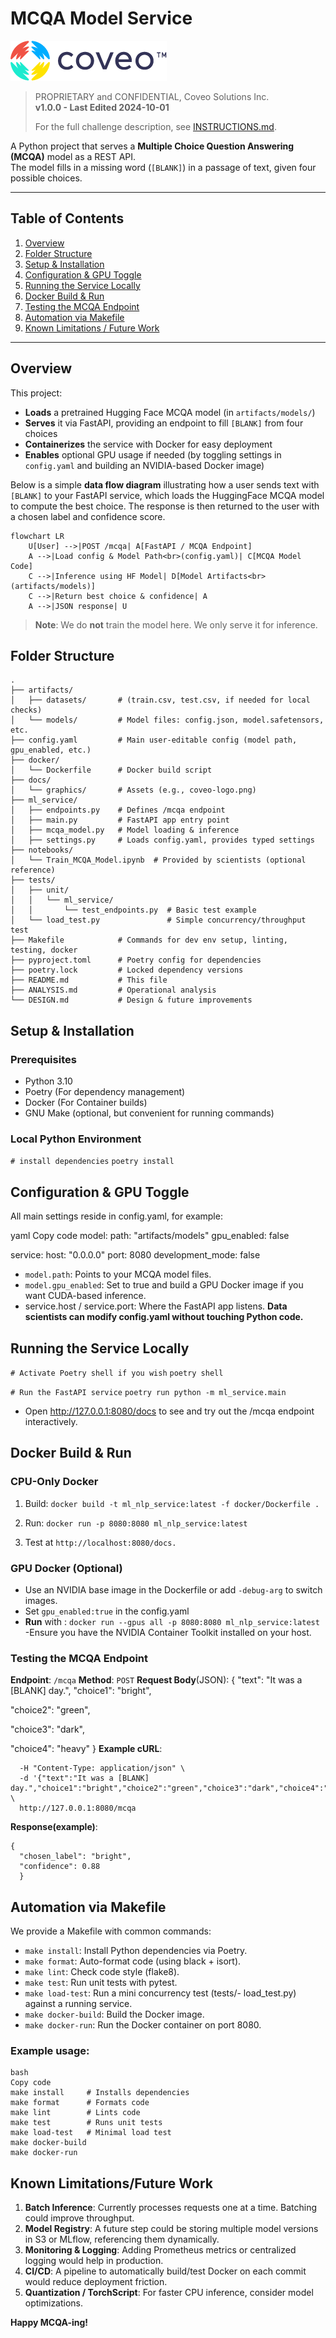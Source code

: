 # MCQA Model Service

![Coveo Logo](docs/graphics/coveo-logo.png "Coveo Logo")

> PROPRIETARY and CONFIDENTIAL, Coveo Solutions Inc.  
> **v1.0.0 - Last Edited 2024-10-01**  
>  
> For the full challenge description, see [INSTRUCTIONS.md](INSTRUCTIONS.md).

A Python project that serves a **Multiple Choice Question Answering (MCQA)** model as a REST API.  
The model fills in a missing word (`[BLANK]`) in a passage of text, given four possible choices.

---

## Table of Contents

1. [Overview](#overview)  
2. [Folder Structure](#folder-structure)  
3. [Setup & Installation](#setup--installation)  
4. [Configuration & GPU Toggle](#configuration--gpu-toggle)  
5. [Running the Service Locally](#running-the-service-locally)  
6. [Docker Build & Run](#docker-build--run)  
7. [Testing the MCQA Endpoint](#testing-the-mcqa-endpoint)  
8. [Automation via Makefile](#automation-via-makefile)  
9. [Known Limitations / Future Work](#known-limitations--future-work)

---

## Overview

This project:

- **Loads** a pretrained Hugging Face MCQA model (in `artifacts/models/`)  
- **Serves** it via FastAPI, providing an endpoint to fill `[BLANK]` from four choices  
- **Containerizes** the service with Docker for easy deployment  
- **Enables** optional GPU usage if needed (by toggling settings in `config.yaml` and building an NVIDIA-based Docker image)

Below is a simple **data flow diagram** illustrating how a user sends text with `[BLANK]` to your FastAPI service, which loads the HuggingFace MCQA model to compute the best choice. The response is then returned to the user with a chosen label and confidence score.

```mermaid
flowchart LR
    U[User] -->|POST /mcqa| A[FastAPI / MCQA Endpoint]
    A -->|Load config & Model Path<br>(config.yaml)| C[MCQA Model Code]
    C -->|Inference using HF Model| D[Model Artifacts<br>(artifacts/models)]
    C -->|Return best choice & confidence| A
    A -->|JSON response| U
```
> **Note**: We do **not** train the model here. We only serve it for inference.



## Folder Structure

```
.
├── artifacts/
│   ├── datasets/       # (train.csv, test.csv, if needed for local checks)
│   └── models/         # Model files: config.json, model.safetensors, etc.
├── config.yaml         # Main user-editable config (model path, gpu_enabled, etc.)
├── docker/
│   └── Dockerfile      # Docker build script
├── docs/
│   └── graphics/       # Assets (e.g., coveo-logo.png)
├── ml_service/
│   ├── endpoints.py    # Defines /mcqa endpoint
│   ├── main.py         # FastAPI app entry point
│   ├── mcqa_model.py   # Model loading & inference
│   ├── settings.py     # Loads config.yaml, provides typed settings
├── notebooks/
│   └── Train_MCQA_Model.ipynb  # Provided by scientists (optional reference)
├── tests/
│   ├── unit/
│   │   └── ml_service/
│   │       └── test_endpoints.py  # Basic test example
│   └── load_test.py               # Simple concurrency/throughput test
├── Makefile            # Commands for dev env setup, linting, testing, docker
├── pyproject.toml      # Poetry config for dependencies
├── poetry.lock         # Locked dependency versions
├── README.md           # This file
├── ANALYSIS.md         # Operational analysis
└── DESIGN.md           # Design & future improvements
```

## Setup & Installation
### Prerequisites 
- Python 3.10
- Poetry (For dependency management) 
- Docker (For Container builds)
- GNU Make (optional, but convenient for running commands)

### Local Python Environment
```# install dependencies```
```poetry install```

## Configuration & GPU Toggle
All main settings reside in config.yaml, for example:

yaml
Copy code
model:
  path: "artifacts/models"
  gpu_enabled: false

service:
  host: "0.0.0.0"
  port: 8080
  development_mode: false


- ```model.path```: Points to your MCQA model files.
- ```model.gpu_enabled```: Set to true and build a GPU Docker image if you want CUDA-based inference.
- service.host / service.port: Where the FastAPI app listens.
**Data scientists can modify config.yaml without touching Python code.**

## Running the Service Locally 
```# Activate Poetry shell if you wish```
```poetry shell```

```# Run the FastAPI service```
```poetry run python -m ml_service.main```

- Open http://127.0.0.1:8080/docs to see and try out the /mcqa endpoint interactively.


## Docker Build & Run 
### CPU-Only Docker
1. Build:
```docker build -t ml_nlp_service:latest -f docker/Dockerfile .```

2. Run:
```docker run -p 8080:8080 ml_nlp_service:latest```

3. Test at ```http://localhost:8080/docs.```

### GPU Docker (Optional)
- Use an NVIDIA base image in the Dockerfile or add ```-debug-arg``` to switch  images. 
- Set ```gpu_enabled:true``` in the config.yaml
- **Run** with :
```docker run --gpus all -p 8080:8080 ml_nlp_service:latest```
-Ensure you have the NVIDIA Container Toolkit installed on your host. 

### Testing the MCQA Endpoint 
**Endpoint**: ```/mcqa```
**Method**: ```POST```
**Request Body**(JSON):
{
  "text": "It was a [BLANK] day.",
  "choice1": "bright",

  "choice2": "green",
  
  "choice3": "dark",
  
  "choice4": "heavy"
}
**Example cURL**:
```curl -X POST \
  -H "Content-Type: application/json" \
  -d '{"text":"It was a [BLANK] day.","choice1":"bright","choice2":"green","choice3":"dark","choice4":"heavy"}' \
  http://127.0.0.1:8080/mcqa
```

**Response(example)**:
```
{
  "chosen_label": "bright",
  "confidence": 0.88 
  }
  ```
## Automation via Makefile
We provide a Makefile with common commands:

- ```make install```: Install Python dependencies via Poetry.
- ```make format```: Auto-format code (using black + isort).
- ```make lint```: Check code style (flake8).
- ```make test```: Run unit tests with pytest.
- ```make load-test```: Run a mini concurrency test (tests/- load_test.py) against a running service.
- ```make docker-build```: Build the Docker image.
- ```make docker-run```: Run the Docker container on port 8080.

### Example usage:
```
bash
Copy code
make install     # Installs dependencies
make format      # Formats code
make lint        # Lints code
make test        # Runs unit tests
make load-test   # Minimal load test
make docker-build
make docker-run
```

## Known Limitations/Future Work
1. **Batch Inference**: Currently processes requests one at a time. Batching could improve throughput.
2. **Model Registry**: A future step could be storing multiple model versions in S3 or MLflow, referencing them dynamically.
3. **Monitoring & Logging**: Adding Prometheus metrics or centralized logging would help in production.
4. **CI/CD**: A pipeline to automatically build/test Docker on each commit would reduce deployment friction.
5. **Quantization / TorchScript**: For faster CPU inference, consider model optimizations.

**Happy MCQA-ing!**